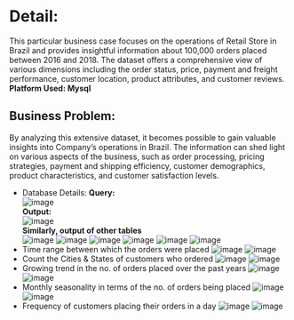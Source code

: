 # Detail:
This particular business case focuses on the operations of Retail Store in Brazil and provides insightful information about 100,000 orders placed between 2016 and 2018. The dataset offers a comprehensive view of various dimensions including the order status, price, payment and freight performance, customer location, product attributes, and customer reviews.<br>
**Platform Used: Mysql**

## Business Problem:
By analyzing this extensive dataset, it becomes possible to gain valuable insights into Company’s operations in Brazil. The information can shed light on various aspects of the business, such as order processing, pricing strategies, payment and shipping efficiency, customer demographics, product characteristics, and customer satisfaction levels.

- Database Details:
**Query:**<br>
![image](https://github.com/IshanSarkar/Portfolio/assets/160044904/07bd3088-4175-4625-9221-b233f0041cb7)<br>
**Output:**<br>
![image](https://github.com/IshanSarkar/Portfolio/assets/160044904/72d5283d-dfd6-4cfd-b1cf-62635d5ac2c9)<br>
**Similarly, output of other tables**<br>
![image](https://github.com/IshanSarkar/Portfolio/assets/160044904/baf0afae-6562-4a65-814f-30bc53a6f680)    ![image](https://github.com/IshanSarkar/Portfolio/assets/160044904/c048ea9c-50e0-4a57-9330-4b6db06eaa69)    ![image](https://github.com/IshanSarkar/Portfolio/assets/160044904/ad6784df-deae-4a2c-b68d-ee07b39ef74f)    ![image](https://github.com/IshanSarkar/Portfolio/assets/160044904/3f0e403a-2e64-4865-9035-281606a4b2f4)     ![image](https://github.com/IshanSarkar/Portfolio/assets/160044904/b22fdd75-b060-44a3-8c8e-0ae3c7af6972)    ![image](https://github.com/IshanSarkar/Portfolio/assets/160044904/bf676bda-cf17-4838-be77-4aff1221c25f)<br>
- Time range between which the orders were placed
  ![image](https://github.com/IshanSarkar/Portfolio/assets/160044904/17ab861c-aae2-4791-b70a-c850f16a4ccd)
  ![image](https://github.com/IshanSarkar/Portfolio/assets/160044904/d1400bd6-b88a-4293-b3e9-65291c78cb1b)
- Count the Cities & States of customers who ordered
  ![image](https://github.com/IshanSarkar/Portfolio/assets/160044904/245325fc-dc5b-424e-9c10-ae89d5a6fb26)
  ![image](https://github.com/IshanSarkar/Portfolio/assets/160044904/55b457de-b5cc-45a2-9818-49599eed02f6)
- Growing trend in the no. of orders placed over the past years
  ![image](https://github.com/IshanSarkar/Portfolio/assets/160044904/dca3cdfb-3c62-4a59-9340-af85f4c0dfa2)
  ![image](https://github.com/IshanSarkar/Portfolio/assets/160044904/32d3c858-b7d5-4413-af8a-50ec3c3754f6)
-  Monthly seasonality in terms of the no. of orders being placed
  ![image](https://github.com/IshanSarkar/Portfolio/assets/160044904/092ca751-6f4f-417b-a4f8-0fb4d280a24b)
  ![image](https://github.com/IshanSarkar/Portfolio/assets/160044904/5131e10d-06ae-4143-85df-ab41eba7095e)
- Frequency of customers placing their orders in a day
  ![image](https://github.com/IshanSarkar/Portfolio/assets/160044904/8c674ba5-b357-4f54-8002-024973720453)
  ![image](https://github.com/IshanSarkar/Portfolio/assets/160044904/20d8bf3a-3251-48a2-b319-72a946a9e4cf)


